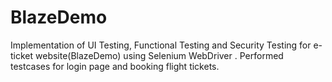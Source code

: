 # BlazeDemo
Implementation of UI Testing, Functional Testing and Security Testing for e-ticket website(BlazeDemo) using Selenium WebDriver . Performed testcases for login page and booking flight tickets.
